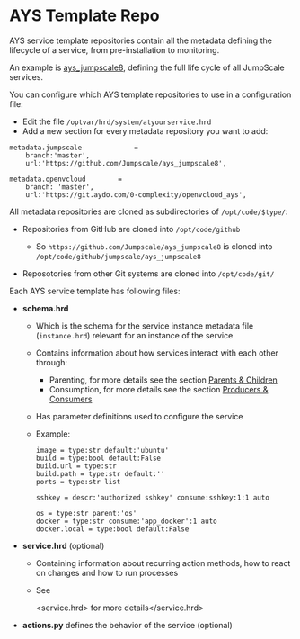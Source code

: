 # AYS Template Repo

AYS service template repositories contain all the metadata defining the lifecycle of a service, from pre-installation to monitoring.

An example is [ays_jumpscale8](https://github.com/Jumpscale/ays_jumpscale8), defining the full life cycle of all JumpScale services.

You can configure which AYS template repositories to use in a configuration file:

- Edit the file `/optvar/hrd/system/atyourservice.hrd`
- Add a new section for every metadata repository you want to add:

```shell
metadata.jumpscale             =
    branch:'master',
    url:'https://github.com/Jumpscale/ays_jumpscale8',

metadata.openvcloud        =
    branch: 'master',
    url:'https://git.aydo.com/0-complexity/openvcloud_ays',
```

All metadata repositories are cloned as subdirectories of `/opt/code/$type/`:

- Repositories from GitHub are cloned into `/opt/code/github`

  - So `https://github.com/Jumpscale/ays_jumpscale8` is cloned into `/opt/code/github/jumpscale/ays_jumpscale8`

- Reposotories from other Git systems are cloned into `/opt/code/git/`

Each AYS service template has following files:

- **schema.hrd**

  - Which is the schema for the service instance metadata file (`instance.hrd`) relevant for an instance of the service
  - Contains information about how services interact with each other through:

    - Parenting, for more details see the section [Parents & Children](Definitions/Parents-Children.md)
    - Consumption, for more details see the section [Producers & Consumers](Definitions/Products-Consumers.md)

  - Has parameter definitions used to configure the service

  - Example:

    ```
    image = type:str default:'ubuntu'
    build = type:bool default:False
    build.url = type:str
    build.path = type:str default:''
    ports = type:str list

    sshkey = descr:'authorized sshkey' consume:sshkey:1:1 auto

    os = type:str parent:'os'
    docker = type:str consume:'app_docker':1 auto
    docker.local = type:bool default:False
    ```

- **service.hrd** (optional)

  - Containing information about recurring action methods, how to react on changes and how to run processes
  - See 

    <service.hrd> for more details</service.hrd>


- **actions.py** defines the behavior of the service (optional)
